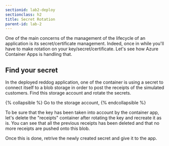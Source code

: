 ```yaml
---
sectionid: lab2-deploy
sectionclass: h2
title: Secret Rotation
parent-id: lab-2
---
```


One of the main concerns of the management of the lifecycle of an application is its secret/certificate management. Indeed, once in while you'll have to make rotation on your key/secret/certificate. Let's see how Azure Container Apps is handling that. 

## Find your secret

In the deployed reddog application, one of the container is using a secret to connect itself to a blob storage in order to post the receipts of the simulated customers. Find this storage account and rotate the secrets. 

{% collapsible %}
Go to the storage account, 
{% endcollapsible %}

To be sure that the key has been taken into account by the container app, let's delete the "receipts" container after rotating the key and recreate it as is. You can see that all the previous receipts has been deleted and that no more receipts are pushed onto this blob. 

Once this is done, retrive the newly created secret and give it to the app. 